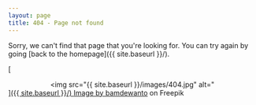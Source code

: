 ```yaml
---
layout: page
title: 404 - Page not found
---
```


Sorry, we can't find that page that you're looking for. You can try again by going [back to the homepage]({{ site.baseurl }}/).

[<center><img src="{{ site.baseurl }}/images/404.jpg" alt="<a href="Image by bamdewanto on Freepik" style="width: 400px;"/></center>]({{ site.baseurl }}/)
<a href="https://www.freepik.com/free-vector/funny-error-404-background-design_1161579.htm#query=404%20funny&position=0&from_view=search&track=sph">Image by bamdewanto</a> on Freepik
